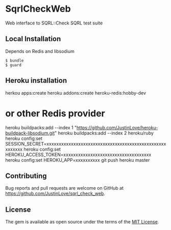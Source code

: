 # SqrlCheckWeb

Web interface to SQRL::Check SQRL test suite

## Local Installation

Depends on Redis and libsodium

    $ bundle
    $ guard

## Heroku installation

   herkou apps:create
   heroku addons:create heroku-redis:hobby-dev
   # or other Redis provider
   heroku buildpacks:add --index 1 "https://github.com/JustinLove/heroku-buildpack-libsodium.git"
   heroku buildpacks:add --index 2 heroku/ruby
   heroku config:set SESSION_SECRET=xxxxxxxxxxxxxxxxxxxxxxxxxxxxxxxxxxxxxxxxxxxxxxxxxxxxxxxx
   heroku config:set HEROKU_ACCESS_TOKEN=xxxxxxxxxxxxxxxxxxxxxxxxxxxxxxxxxxxx
   heroku config:set HEROKU_APP=xxxxxxxxxx
   git push heroku master

## Contributing

Bug reports and pull requests are welcome on GitHub at https://github.com/JustinLove/sqrl_check_web.

## License

The gem is available as open source under the terms of the [MIT License](http://opensource.org/licenses/MIT).

